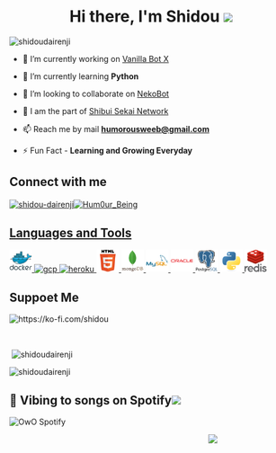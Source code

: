 
<h1 align="center">Hi there, I'm Shidou <img src="https://raw.githubusercontent.com/MartinHeinz/MartinHeinz/master/wave.gif" width="45px"> </h1>
<p align="left"> <img src="https://komarev.com/ghpvc/?username=shidoudairenji&label=Profile%20views&color=f40101&style=flat" alt="shidoudairenji" /> </p>

- 🔭 I’m currently working on [Vanilla Bot X](https://github.com/ShidouDairenji/VanillaBotX)

- 🌱 I’m currently learning **Python**

- 👯 I’m looking to collaborate on [NekoBot](https://github.com/ShidouDairenji/NekoBot)

- 🤝 I am the part of [Shibui Sekai Network](https://t.me/ShibuiSekai)

- 📫 Reach me by mail **humorousweeb@gmail.com**

- ⚡ Fun Fact - **Learning and Growing Everyday**

## **Connect with me**
<p align="left">
<a href="https://stackoverflow.com/users/16135246/shidou-dairenji" target="blank"><img align="center" src="https://raw.githubusercontent.com/rahuldkjain/github-profile-readme-generator/master/src/images/icons/Social/stack-overflow.svg" alt="shidou-dairenji" height="40" width="50" / <a href="https://t.me/Hum0ur_Being" target="blank"><img align="center" src="https://upload.wikimedia.org/wikipedia/commons/8/83/Telegram_2019_Logo.svg" alt="Hum0ur_Being" height="50" width="60"</a>
</p>

## **Languages and Tools**

<p align="left"> <a href="https://www.docker.com/" target="_blank"> <img src="https://raw.githubusercontent.com/devicons/devicon/master/icons/docker/docker-original-wordmark.svg" alt="docker" width="40" height="40"/> </a> <a href="https://cloud.google.com" target="_blank"> <img src="https://www.vectorlogo.zone/logos/google_cloud/google_cloud-icon.svg" alt="gcp" width="40" height="40"/> </a> <a href="https://heroku.com" target="_blank"> <img src="https://www.vectorlogo.zone/logos/heroku/heroku-icon.svg" alt="heroku" width="40" height="40"/> </a> <a href="https://www.w3.org/html/" target="_blank"> <img src="https://raw.githubusercontent.com/devicons/devicon/master/icons/html5/html5-original-wordmark.svg" alt="html5" width="40" height="40"/> </a> <a href="https://www.mongodb.com/" target="_blank"> <img src="https://raw.githubusercontent.com/devicons/devicon/master/icons/mongodb/mongodb-original-wordmark.svg" alt="mongodb" width="40" height="40"/> </a> <a href="https://www.mysql.com/" target="_blank"> <img src="https://raw.githubusercontent.com/devicons/devicon/master/icons/mysql/mysql-original-wordmark.svg" alt="mysql" width="40" height="40"/> </a> <a href="https://www.oracle.com/" target="_blank"> <img src="https://raw.githubusercontent.com/devicons/devicon/master/icons/oracle/oracle-original.svg" alt="oracle" width="40" height="40"/> </a> <a href="https://www.postgresql.org" target="_blank"> <img src="https://raw.githubusercontent.com/devicons/devicon/master/icons/postgresql/postgresql-original-wordmark.svg" alt="postgresql" width="40" height="40"/> </a> <a href="https://www.python.org" target="_blank"> <img src="https://raw.githubusercontent.com/devicons/devicon/master/icons/python/python-original.svg" alt="python" width="40" height="40"/> </a> <a href="https://redis.io" target="_blank"> <img src="https://raw.githubusercontent.com/devicons/devicon/master/icons/redis/redis-original-wordmark.svg" alt="redis" width="40" height="40"/> </a> </p>

## **Suppoet Me**

<p><a href="https://ko-fi.com/shidou"> <img align="left" src="https://uploads-ssl.webflow.com/5c14e387dab576fe667689cf/5cbed8a4ae2b88347c06c923_BuyMeACoffee_blue-p-500.png" height="50" width="180" alt="https://ko-fi.com/shidou" /></a></p>
<br><br>

## 
<p>&nbsp;<img align="centre" src="https://bad-apple-github-readme.vercel.app/api?show_bg=1&username=shidoudairenji&count_private=true&show_icons=true&theme=buefy&locale=en" alt="shidoudairenji" /></p>

<p><img align="centre" src="https://github-readme-streak-stats.herokuapp.com/?user=shidoudairenji&" alt="shidoudairenji" /></p>

## 🎵 **Vibing to songs on Spotify**<img src = https://i2.wp.com/media.giphy.com/media/2prE496dkH52E/giphy.gif width = 50>
![OwO Spotify](https://spotify-recently-played-readme.vercel.app/api?user=qi65z59nzvoaolvks8876vxbr&count=5)

<img src = https://media.tenor.com/images/d1b53d8835e48385117d86281d4681cc/tenor.gif width = 150 align = "right">

